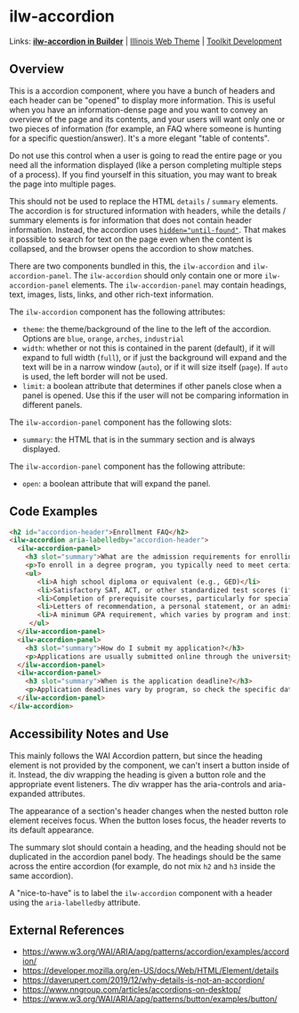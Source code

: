 # ilw-accordion

Links: **[ilw-accordion in Builder](https://builder3.toolkit.illinois.edu/component/ilw-accordion/index.html)** | 
[Illinois Web Theme](https://webtheme.illinois.edu/) | 
[Toolkit Development](https://github.com/web-illinois/toolkit-management)

## Overview

This is a accordion component, where you have a bunch of headers and each header can be "opened" to display more information. This is useful when you have an information-dense page and you want to convey an overview of the page and its contents, and your users will want only one or two pieces of information (for example, an FAQ where someone is hunting for a specific question/answer). It's a more elegant "table of contents". 

Do not use this control when a user is going to read the entire page or you need all the information displayed (like a person completing multiple steps of a process). If you find yourself in this situation, you may want to break the page into multiple pages. 

This should not be used to replace the HTML `details` / `summary` elements. The accordion is for structured information with headers, while the details / summary elements is for information that does not contain header information. Instead, the accordion uses [`hidden="until-found"`](https://developer.mozilla.org/en-US/docs/Web/HTML/Global_attributes/hidden#the_hidden_until_found_state). That makes it possible to search for text on the page even when the content is collapsed, and the browser opens the accordion to show matches.

There are two components bundled in this, the `ilw-accordion` and `ilw-accordion-panel`. The `ilw-accordion` should only contain one or more `ilw-accordion-panel` elements. The `ilw-accordion-panel` may contain headings, text, images, lists, links, and other rich-text information. 

The `ilw-accordion` component has the following attributes:
* `theme`: the theme/background of the line to the left of the accordion. Options are `blue`, `orange`, `arches`, `industrial`
* `width`: whether or not this is contained in the parent (default), if it will expand to full width (`full`), or if just the background will expand and the text will be in a narrow window (`auto`), or if it will size itself (`page`). If `auto` is used, the left border will not be used.
* `limit`: a boolean attribute that determines if other panels close when a panel is opened. Use this if the user will not be comparing information in different panels. 

The `ilw-accordion-panel` component has the following slots:
* `summary`: the HTML that is in the summary section and is always displayed. 

The `ilw-accordion-panel` component has the following attribute:
* `open`: a boolean attribute that will expand the panel. 

## Code Examples

```html
<h2 id="accordion-header">Enrollment FAQ</h2>
<ilw-accordion aria-labelledby="accordion-header">
  <ilw-accordion-panel>
    <h3 slot="summary">What are the admission requirements for enrolling in a degree program?</h3>
    <p>To enroll in a degree program, you typically need to meet certain admission requirements, which may include:</p>
    <ul>
       <li>A high school diploma or equivalent (e.g., GED)</li>
       <li>Satisfactory SAT, ACT, or other standardized test scores (if required)
       <li>Completion of prerequisite courses, particularly for specialized programs (e.g., math and science courses for engineering)
       <li>Letters of recommendation, a personal statement, or an admissions essay
       <li>A minimum GPA requirement, which varies by program and institution
     </ul>
  </ilw-accordion-panel>
  <ilw-accordion-panel>
    <h3 slot="summary">How do I submit my application?</h3>
    <p>Applications are usually submitted online through the university's admissions portal.</p>
  </ilw-accordion-panel>
  <ilw-accordion-panel>
    <h3 slot="summary">When is the application deadline?</h3>
    <p>Application deadlines vary by program, so check the specific dates on the university’s website.</p>
  </ilw-accordion-panel>
</ilw-accordion>
```

## Accessibility Notes and Use

This mainly follows the WAI Accordion pattern, but since the heading element is not provided by the component, we can't insert a button inside of it. Instead, the div wrapping the heading is given a button role and the appropriate event listeners. The div wrapper has the aria-controls and aria-expanded attributes.

The appearance of a section's header changes when the nested button role element receives focus. When the button loses focus, the header reverts to its default appearance.

The summary slot should contain a heading, and the heading should not be duplicated in the accordion panel body. The headings should be the same across the entire accordion (for example, do not mix `h2` and `h3` inside the same accordion). 

A "nice-to-have" is to label the `ilw-accordion` component with a header using the `aria-labelledby` attribute.

## External References

* https://www.w3.org/WAI/ARIA/apg/patterns/accordion/examples/accordion/
* https://developer.mozilla.org/en-US/docs/Web/HTML/Element/details 
* https://daverupert.com/2019/12/why-details-is-not-an-accordion/ 
* https://www.nngroup.com/articles/accordions-on-desktop/
* https://www.w3.org/WAI/ARIA/apg/patterns/button/examples/button/